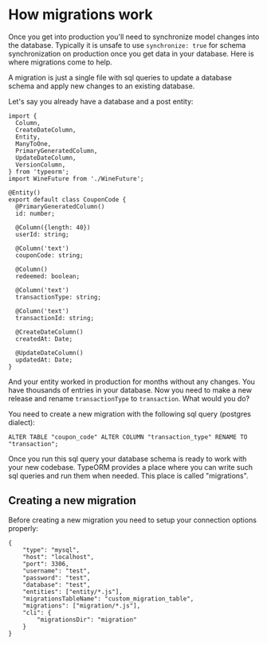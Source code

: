 # How migrations work

Once you get into production you'll need to synchronize model changes into the database. Typically it is unsafe to use `synchronize: true` for schema synchronization on production once you get data in your database. Here is where migrations come to help.

A migration is just a single file with sql queries to update a database schema and apply new changes to an existing database.

Let's say you already have a database and a post entity:

```
import {
  Column,
  CreateDateColumn,
  Entity,
  ManyToOne,
  PrimaryGeneratedColumn,
  UpdateDateColumn,
  VersionColumn,
} from 'typeorm';
import WineFuture from './WineFuture';

@Entity()
export default class CouponCode {
  @PrimaryGeneratedColumn()
  id: number;

  @Column({length: 40})
  userId: string;

  @Column('text')
  couponCode: string;

  @Column()
  redeemed: boolean;

  @Column('text')
  transactionType: string;

  @Column('text')
  transactionId: string;

  @CreateDateColumn()
  createdAt: Date;

  @UpdateDateColumn()
  updatedAt: Date;
}
```

And your entity worked in production for months without any changes. You have thousands of entries in your database.
Now you need to make a new release and rename `transactionType` to `transaction`. What would you do?

You need to create a new migration with the following sql query (postgres dialect):

```
ALTER TABLE "coupon_code" ALTER COLUMN "transaction_type" RENAME TO "transaction";
```

Once you run this sql query your database schema is ready to work with your new codebase. TypeORM provides a place where you can write such sql queries and run them when needed. This place is called "migrations".

## Creating a new migration

Before creating a new migration you need to setup your connection options properly:

```
{
    "type": "mysql",
    "host": "localhost",
    "port": 3306,
    "username": "test",
    "password": "test",
    "database": "test",
    "entities": ["entity/*.js"],
    "migrationsTableName": "custom_migration_table",
    "migrations": ["migration/*.js"],
    "cli": {
        "migrationsDir": "migration"
    }
}
```